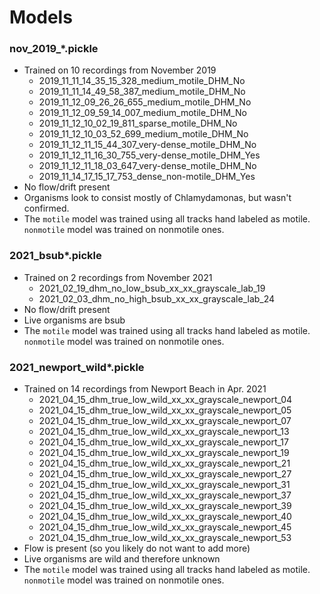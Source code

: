 # Models

### nov_2019_*.pickle
* Trained on 10 recordings from November 2019
  * 2019_11_11_14_35_15_328_medium_motile_DHM_No
  * 2019_11_11_14_49_58_387_medium_motile_DHM_No
  * 2019_11_12_09_26_26_655_medium_motile_DHM_No
  * 2019_11_12_09_59_14_007_medium_motile_DHM_No
  * 2019_11_12_10_02_19_811_sparse_motile_DHM_No
  * 2019_11_12_10_03_52_699_medium_motile_DHM_No
  * 2019_11_12_11_15_44_307_very-dense_motile_DHM_No
  * 2019_11_12_11_16_30_755_very-dense_motile_DHM_Yes
  * 2019_11_12_11_18_03_647_very-dense_motile_DHM_No
  * 2019_11_14_17_15_17_753_dense_non-motile_DHM_Yes
* No flow/drift present
* Organisms look to consist mostly of Chlamydamonas, but wasn't confirmed.
* The `motile` model was trained using all tracks hand labeled as motile. `nonmotile` model was trained on nonmotile ones.

### 2021_bsub*.pickle
* Trained on 2 recordings from November 2021
  * 2021_02_19_dhm_no_low_bsub_xx_xx_grayscale_lab_19
  * 2021_02_03_dhm_no_high_bsub_xx_xx_grayscale_lab_24
* No flow/drift present
* Live organisms are bsub
* The `motile` model was trained using all tracks hand labeled as motile. `nonmotile` model was trained on nonmotile ones.

### 2021_newport_wild*.pickle
* Trained on 14 recordings from Newport Beach in Apr. 2021
  *  2021_04_15_dhm_true_low_wild_xx_xx_grayscale_newport_04
  *  2021_04_15_dhm_true_low_wild_xx_xx_grayscale_newport_05
  *  2021_04_15_dhm_true_low_wild_xx_xx_grayscale_newport_07
  *  2021_04_15_dhm_true_low_wild_xx_xx_grayscale_newport_13
  *  2021_04_15_dhm_true_low_wild_xx_xx_grayscale_newport_17
  *  2021_04_15_dhm_true_low_wild_xx_xx_grayscale_newport_19
  *  2021_04_15_dhm_true_low_wild_xx_xx_grayscale_newport_21
  *  2021_04_15_dhm_true_low_wild_xx_xx_grayscale_newport_27
  *  2021_04_15_dhm_true_low_wild_xx_xx_grayscale_newport_31
  *  2021_04_15_dhm_true_low_wild_xx_xx_grayscale_newport_37
  *  2021_04_15_dhm_true_low_wild_xx_xx_grayscale_newport_39
  *  2021_04_15_dhm_true_low_wild_xx_xx_grayscale_newport_40
  *  2021_04_15_dhm_true_low_wild_xx_xx_grayscale_newport_45
  *  2021_04_15_dhm_true_low_wild_xx_xx_grayscale_newport_53
* Flow is present (so you likely do not want to add more)
* Live organisms are wild and therefore unknown
* The `motile` model was trained using all tracks hand labeled as motile. `nonmotile` model was trained on nonmotile ones.